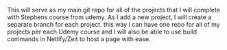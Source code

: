 This will serve as my main git repo for all of the projects that I will complete with Stephens course from udemy. As I add a new project, I will create a separate branch for each project. this way I can have one repo for all of my projects per each Udemy course and I will also be able to use build commands in Netlify/Zeit to host a page with ease.
